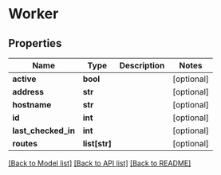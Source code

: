 # Worker

## Properties
Name | Type | Description | Notes
------------ | ------------- | ------------- | -------------
**active** | **bool** |  | [optional] 
**address** | **str** |  | [optional] 
**hostname** | **str** |  | [optional] 
**id** | **int** |  | [optional] 
**last_checked_in** | **int** |  | [optional] 
**routes** | **list[str]** |  | [optional] 

[[Back to Model list]](../README.md#documentation-for-models) [[Back to API list]](../README.md#documentation-for-api-endpoints) [[Back to README]](../README.md)

